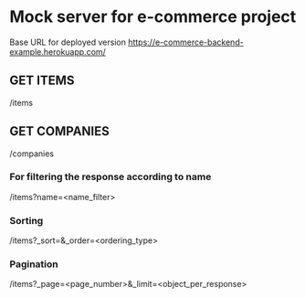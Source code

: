# Mock server for e-commerce project

Base URL for deployed version 
https://e-commerce-backend-example.herokuapp.com/


## GET ITEMS
 /items

 ## GET COMPANIES
 /companies

  ### For filtering the response according to name
  /items?name=<name_filter>

  ### Sorting
  /items?_sort=<parameter>&_order=<ordering_type>

  ### Pagination

  /items?_page=<page_number>&_limit=<object_per_response>


